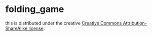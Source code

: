 folding_game
============


this is distributed under the creative [Creative Commons Attribution-ShareAlike license](http://creativecommons.org/licenses/by-sa/3.0/).
